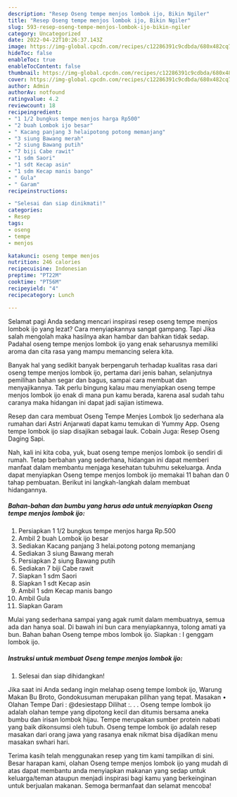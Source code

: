```yaml
---
description: "Resep Oseng tempe menjos lombok ijo, Bikin Ngiler"
title: "Resep Oseng tempe menjos lombok ijo, Bikin Ngiler"
slug: 593-resep-oseng-tempe-menjos-lombok-ijo-bikin-ngiler
category: Uncategorized
date: 2022-04-22T10:26:37.143Z
image: https://img-global.cpcdn.com/recipes/c12286391c9cdbda/680x482cq70/oseng-tempe-menjos-lombok-ijo-foto-resep-utama.jpg
hideToc: false
enableToc: true
enableTocContent: false
thumbnail: https://img-global.cpcdn.com/recipes/c12286391c9cdbda/680x482cq70/oseng-tempe-menjos-lombok-ijo-foto-resep-utama.jpg
cover: https://img-global.cpcdn.com/recipes/c12286391c9cdbda/680x482cq70/oseng-tempe-menjos-lombok-ijo-foto-resep-utama.jpg
author: Admin
authorAv: notfound
ratingvalue: 4.2
reviewcount: 18
recipeingredient:
- "1 1/2 bungkus tempe menjos harga Rp500"
- "2 buah Lombok ijo besar"
- " Kacang panjang 3 helaipotong potong memanjang"
- "3 siung Bawang merah"
- "2 siung Bawang putih"
- "7 biji Cabe rawit"
- "1 sdm Saori"
- "1 sdt Kecap asin"
- "1 sdm Kecap manis bango"
- " Gula"
- " Garam"
recipeinstructions:

- "Selesai dan siap dinikmati!"
categories:
- Resep
tags:
- oseng
- tempe
- menjos

katakunci: oseng tempe menjos 
nutrition: 246 calories
recipecuisine: Indonesian
preptime: "PT22M"
cooktime: "PT56M"
recipeyield: "4"
recipecategory: Lunch

---
```



Selamat pagi Anda sedang mencari inspirasi resep oseng tempe menjos lombok ijo yang lezat? Cara menyiapkannya sangat gampang. Tapi Jika salah mengolah maka hasilnya akan hambar dan bahkan tidak sedap. Padahal oseng tempe menjos lombok ijo yang enak seharusnya memiliki aroma dan cita rasa yang mampu memancing selera kita.


Banyak hal yang sedikit banyak berpengaruh terhadap kualitas rasa dari oseng tempe menjos lombok ijo, pertama dari jenis bahan, selanjutnya pemilihan bahan segar dan bagus, sampai cara membuat dan menyajikannya. Tak perlu bingung kalau mau menyiapkan oseng tempe menjos lombok ijo enak di mana pun kamu berada, karena asal sudah tahu caranya maka hidangan ini dapat jadi sajian istimewa.

Resep dan cara membuat Oseng Tempe Menjes Lombok Ijo sederhana ala rumahan dari Astri Anjarwati dapat kamu temukan di Yummy App. Oseng tempe lombok ijo siap disajikan sebagai lauk. Cobain Juga: Resep Oseng Daging Sapi.


Nah, kali ini kita coba, yuk, buat oseng tempe menjos lombok ijo sendiri di rumah. Tetap berbahan yang sederhana, hidangan ini dapat memberi manfaat dalam membantu menjaga kesehatan tubuhmu sekeluarga. Anda dapat menyiapkan Oseng tempe menjos lombok ijo memakai 11 bahan dan 0 tahap pembuatan. Berikut ini langkah-langkah dalam membuat hidangannya.

<!--inarticleads1-->

##### Bahan-bahan dan bumbu yang harus ada untuk menyiapkan Oseng tempe menjos lombok ijo:

1. Persiapkan 1 1/2 bungkus tempe menjos harga Rp.500
1. Ambil 2 buah Lombok ijo besar
1. Sediakan  Kacang panjang 3 helai.potong potong memanjang
1. Sediakan 3 siung Bawang merah
1. Persiapkan 2 siung Bawang putih
1. Sediakan 7 biji Cabe rawit
1. Siapkan 1 sdm Saori
1. Siapkan 1 sdt Kecap asin
1. Ambil 1 sdm Kecap manis bango
1. Ambil  Gula
1. Siapkan  Garam


Mulai yang sederhana sampai yang agak rumit dalam membuatnya, semua ada dan hanya soal. Di bawah ini bun cara menyiapkannya, tolong amati ya bun. Bahan bahan Oseng tempe mbos lombok ijo. Siapkan : I genggam lombok ijo. 

<!--inarticleads2-->

##### Instruksi untuk membuat Oseng tempe menjos lombok ijo:


1. Selesai dan siap dihidangkan!

Jika saat ini Anda sedang ingin melahap oseng tempe lombok ijo, Warung Makan Bu Broto, Gondokusuman merupakan pilihan yang tepat. Masakan • Olahan Tempe Dari : @desiestapp Dilihat :. . . Oseng tempe lombok ijo adalah olahan tempe yang dipotong kecil dan ditumis bersama aneka bumbu dan irisan lombok hijau. Tempe merupakan sumber protein nabati yang baik dikonsumsi oleh tubuh. Oseng tempe lombok ijo adalah resep masakan dari orang jawa yang rasanya enak nikmat bisa dijadikan menu masakan swhari hari. 

Terima kasih telah menggunakan resep yang tim kami tampilkan di sini. Besar harapan kami, olahan Oseng tempe menjos lombok ijo yang mudah di atas dapat membantu anda menyiapkan makanan yang sedap untuk keluarga/teman ataupun menjadi inspirasi bagi kamu yang berkeinginan untuk berjualan makanan. Semoga bermanfaat dan selamat mencoba!

